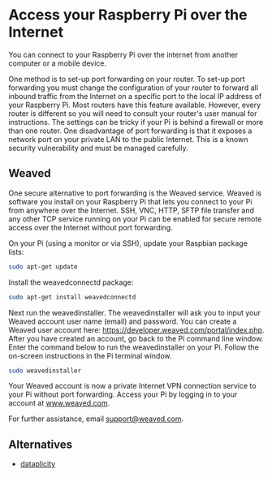 # Access your Raspberry Pi over the Internet

You can connect to your Raspberry Pi over the internet from another computer or a mobile device.

One method is to set-up port forwarding on your router. To set-up port forwarding you must change the configuration of your router to forward all inbound traffic from the Internet on a specific port to the local IP address of your Raspberry Pi. Most routers have this feature available. However, every router is different so you will need to consult your router's user manual for instructions. The settings can be tricky if your Pi is behind a firewall or more than one router. One disadvantage of port forwarding is that it exposes a network port on your private LAN to the public Internet. This is a known security vulnerability and must be managed carefully.

## Weaved

One secure alternative to port forwarding is the Weaved service. Weaved is software you install on your Raspberry Pi that lets you connect to your Pi from anywhere over the Internet. SSH, VNC, HTTP, SFTP file transfer and any other TCP service running on your Pi can be enabled for secure remote access over the Internet without port forwarding.

On your Pi (using a monitor or via SSH), update your Raspbian package lists:

```bash
sudo apt-get update
```

Install the weavedconnectd package:

```bash
sudo apt-get install weavedconnectd
```

Next run the weavedinstaller. The weavedinstaller will ask you to input your Weaved account user name (email) and password. You can create a Weaved user account here: https://developer.weaved.com/portal/index.php. After you have created an account, go back to the Pi command line window. Enter the command below to run the weavedinstaller on your Pi. Follow the on-screen instructions in the Pi terminal window.

```bash
sudo weavedinstaller
```

Your Weaved account is now a private Internet VPN connection service to your Pi without port forwarding. Access your Pi by logging in to your account at www.weaved.com.

For further assistance, email support@weaved.com.

## Alternatives

- [dataplicity](https://dataplicity.com)
